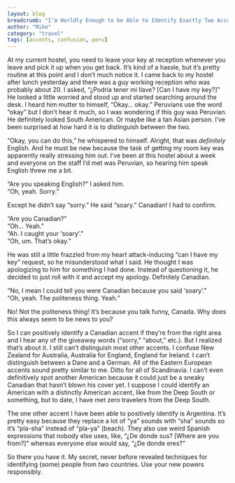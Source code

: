 ```yaml
---
layout: blog
breadcrumb: "I’m Worldly Enough to be Able to Identify Exactly Two Accents"
author: "Mike"
category: "travel"
tags: [accents, confusion, peru]
---
```


At my current hostel, you need to leave your key at reception whenever you leave and pick it up when you get back. It’s kind of a hassle, but it’s pretty routine at this point and I don’t much notice it. I came back to my hostel after lunch yesterday and there was a guy working reception who was probably about 20. I asked, “¿Podría tener mi llave? [Can I have my key?]” He looked a little worried and stood up and started searching around the desk. I heard him mutter to himself, “Okay… okay.” Peruvians use the word “okay” but I don’t hear it much, so I was wondering if this guy was Peruvian. He definitely looked South American. Or maybe like a tan Asian person. I’ve been surprised at how hard it is to distinguish between the two.

“Okay, you can do this,” he whispered to himself. Alright, that was *definitely* English. And he must be new because the task of getting my room key was apparently really stressing him out. I’ve been at this hostel about a week and everyone on the staff I’d met was Peruvian, so hearing him speak English threw me a bit.

“Are you speaking English?” I asked him.<br/>
“Oh, yeah. Sorry.”

Except he didn’t say “sorry.” He said “soary.” Canadian! I had to confirm.

“Are you Canadian?”<br/>
“Oh… Yeah.”<br/>
“Ah. I caught your ‘soary’.”<br/>
“Oh, um. That’s okay.”<br/>

He was still a little frazzled from my heart attack-inducing “can I have my key” request, so he misunderstood what I said. He thought I was apologizing to him for something I had done. Instead of questioning it, he decided to just roll with it and accept my apology. Definitely Canadian.

“No, I mean I could tell you were Canadian because you said ‘soary’.”<br/>
“Oh, yeah. The politeness thing. Yeah.”

No! Not the politeness thing! It’s because you talk funny, Canada. Why does this always seem to be news to you?

So I can positively identify a Canadian accent if they’re from the right area and I hear any of the giveaway words (“sorry,” “about,” etc.). But I realized that’s about it. I still can’t distinguish most other accents. I confuse New Zealand for Australia, Australia for England, England for Ireland. I can’t distinguish between a Dane and a German. All of the Eastern European accents sound pretty similar to me. Ditto for all of Scandinavia. I can’t even definitively spot another American because it could just be a sneaky Canadian that hasn’t blown his cover yet. I suppose I could identify an American with a distinctly American accent, like from the Deep South or something, but to date, I have met zero travelers from the Deep South.

The one other accent I have been able to positively identify is Argentina. It’s pretty easy because they replace a lot of “ya” sounds with “sha” sounds so it’s “pla-sha” instead of “pla-ya” (beach). They also use weird Spanish expressions that nobody else uses, like, “¿De donde sus? [Where are you from?]” whereas everyone else would say, “¿De donde eres?”

So there you have it. My secret, never before revealed techniques for identifying (some) people from *two* countries. Use your new powers responsibly.